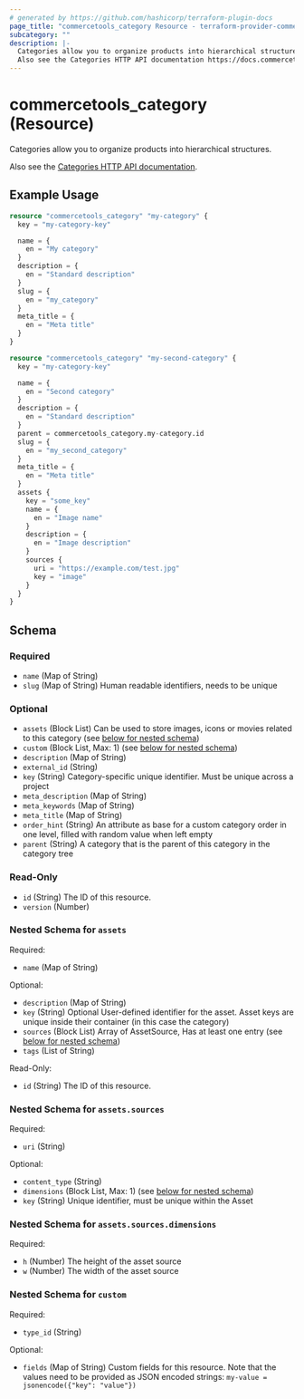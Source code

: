 ```yaml
---
# generated by https://github.com/hashicorp/terraform-plugin-docs
page_title: "commercetools_category Resource - terraform-provider-commercetools"
subcategory: ""
description: |-
  Categories allow you to organize products into hierarchical structures.
  Also see the Categories HTTP API documentation https://docs.commercetools.com/api/projects/categories.
---
```


# commercetools_category (Resource)

Categories allow you to organize products into hierarchical structures.

Also see the [Categories HTTP API documentation](https://docs.commercetools.com/api/projects/categories).

## Example Usage

```terraform
resource "commercetools_category" "my-category" {
  key = "my-category-key"

  name = {
    en = "My category"
  }
  description = {
    en = "Standard description"
  }
  slug = {
    en = "my_category"
  }
  meta_title = {
    en = "Meta title"
  }
}

resource "commercetools_category" "my-second-category" {
  key = "my-category-key"

  name = {
    en = "Second category"
  }
  description = {
    en = "Standard description"
  }
  parent = commercetools_category.my-category.id
  slug = {
    en = "my_second_category"
  }
  meta_title = {
    en = "Meta title"
  }
  assets {
    key = "some_key"
    name = {
      en = "Image name"
    }
    description = {
      en = "Image description"
    }
    sources {
      uri = "https://example.com/test.jpg"
      key = "image"
    }
  }
}
```

<!-- schema generated by tfplugindocs -->
## Schema

### Required

- `name` (Map of String)
- `slug` (Map of String) Human readable identifiers, needs to be unique

### Optional

- `assets` (Block List) Can be used to store images, icons or movies related to this category (see [below for nested schema](#nestedblock--assets))
- `custom` (Block List, Max: 1) (see [below for nested schema](#nestedblock--custom))
- `description` (Map of String)
- `external_id` (String)
- `key` (String) Category-specific unique identifier. Must be unique across a project
- `meta_description` (Map of String)
- `meta_keywords` (Map of String)
- `meta_title` (Map of String)
- `order_hint` (String) An attribute as base for a custom category order in one level, filled with random value when left empty
- `parent` (String) A category that is the parent of this category in the category tree

### Read-Only

- `id` (String) The ID of this resource.
- `version` (Number)

<a id="nestedblock--assets"></a>
### Nested Schema for `assets`

Required:

- `name` (Map of String)

Optional:

- `description` (Map of String)
- `key` (String) Optional User-defined identifier for the asset. Asset keys are unique inside their container (in this case the category)
- `sources` (Block List) Array of AssetSource, Has at least one entry (see [below for nested schema](#nestedblock--assets--sources))
- `tags` (List of String)

Read-Only:

- `id` (String) The ID of this resource.

<a id="nestedblock--assets--sources"></a>
### Nested Schema for `assets.sources`

Required:

- `uri` (String)

Optional:

- `content_type` (String)
- `dimensions` (Block List, Max: 1) (see [below for nested schema](#nestedblock--assets--sources--dimensions))
- `key` (String) Unique identifier, must be unique within the Asset

<a id="nestedblock--assets--sources--dimensions"></a>
### Nested Schema for `assets.sources.dimensions`

Required:

- `h` (Number) The height of the asset source
- `w` (Number) The width of the asset source




<a id="nestedblock--custom"></a>
### Nested Schema for `custom`

Required:

- `type_id` (String)

Optional:

- `fields` (Map of String) Custom fields for this resource. Note that the values need to be provided as JSON encoded strings: `my-value = jsonencode({"key": "value"})`
